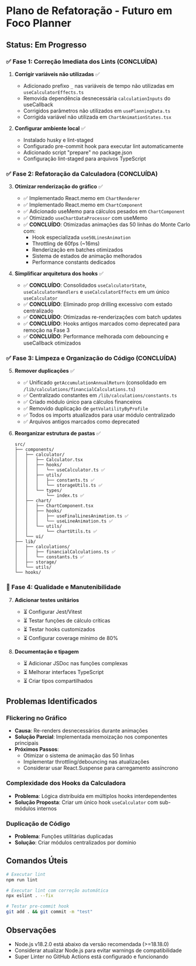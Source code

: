 # Plano de Refatoração - Futuro em Foco Planner

## Status: Em Progresso

### ✅ Fase 1: Correção Imediata dos Lints (CONCLUÍDA)

1. **Corrigir variáveis não utilizadas** ✅
   - Adicionado prefixo `_` nas variáveis de tempo não utilizadas em `useCalculatorEffects.ts`
   - Removida dependência desnecessária `calculationInputs` do useCallback
   - Corrigidos parâmetros não utilizados em `usePlanningData.ts`
   - Corrigida variável não utilizada em `ChartAnimationStates.tsx`

2. **Configurar ambiente local** ✅
   - Instalado husky e lint-staged
   - Configurado pre-commit hook para executar lint automaticamente
   - Adicionado script "prepare" no package.json
   - Configuração lint-staged para arquivos TypeScript

### ✅ Fase 2: Refatoração da Calculadora (CONCLUÍDA)

3. **Otimizar renderização do gráfico** ✅
   - ✅ Implementado React.memo em `ChartRenderer`
   - ✅ Implementado React.memo em `ChartComponent`
   - ✅ Adicionado useMemo para cálculos pesados em `ChartComponent`
   - ✅ Otimizado `useChartDataProcessor` com useMemo
   - ✅ **CONCLUÍDO**: Otimizadas animações das 50 linhas do Monte Carlo com:
     - Hook especializada `use50LinesAnimation`
     - Throttling de 60fps (~16ms)
     - Renderização em batches otimizados
     - Sistema de estados de animação melhorados
     - Performance constants dedicados

4. **Simplificar arquitetura dos hooks** ✅
   - ✅ **CONCLUÍDO**: Consolidados `useCalculatorState`, `useCalculatorHandlers` e `useCalculatorEffects` em um único `useCalculator`
   - ✅ **CONCLUÍDO**: Eliminado prop drilling excessivo com estado centralizado
   - ✅ **CONCLUÍDO**: Otimizadas re-renderizações com batch updates
   - ✅ **CONCLUÍDO**: Hooks antigos marcados como deprecated para remoção na Fase 3
   - ✅ **CONCLUÍDO**: Performance melhorada com debouncing e useCallback otimizados

### ✅ Fase 3: Limpeza e Organização do Código (CONCLUÍDA)

5. **Remover duplicações** ✅
   - ✅ Unificado `getAccumulationAnnualReturn` (consolidado em `/lib/calculations/financialCalculations.ts`)
   - ✅ Centralizado constantes em `/lib/calculations/constants.ts`
   - ✅ Criado módulo único para cálculos financeiros
   - ✅ Removido duplicação de `getVolatilityByProfile`
   - ✅ Todos os imports atualizados para usar módulo centralizado
   - ✅ Arquivos antigos marcados como deprecated

6. **Reorganizar estrutura de pastas** ✅
   ```
   src/
   ├── components/
   │   ├── calculator/
   │   │   ├── Calculator.tsx
   │   │   ├── hooks/
   │   │   │   └── useCalculator.ts ✅
   │   │   ├── utils/
   │   │   │   ├── constants.ts ✅
   │   │   │   └── storageUtils.ts ✅
   │   │   └── types/
   │   │       └── index.ts ✅
   │   ├── chart/
   │   │   ├── ChartComponent.tsx
   │   │   ├── hooks/
   │   │   │   ├── useFinalLinesAnimation.ts ✅
   │   │   │   └── useLineAnimation.ts ✅
   │   │   └── utils/
   │   │       └── chartUtils.ts ✅
   │   └── ui/
   ├── lib/
   │   ├── calculations/
   │   │   ├── financialCalculations.ts ✅
   │   │   └── constants.ts ✅
   │   ├── storage/
   │   └── utils/
   └── hooks/
   ```

### 🧪 Fase 4: Qualidade e Manutenibilidade

7. **Adicionar testes unitários**
   - ⏳ Configurar Jest/Vitest
   - ⏳ Testar funções de cálculo críticas
   - ⏳ Testar hooks customizados
   - ⏳ Configurar coverage mínimo de 80%

8. **Documentação e tipagem**
   - ⏳ Adicionar JSDoc nas funções complexas
   - ⏳ Melhorar interfaces TypeScript
   - ⏳ Criar tipos compartilhados

## Problemas Identificados

### Flickering no Gráfico
- **Causa**: Re-renders desnecessários durante animações
- **Solução Parcial**: Implementada memoização nos componentes principais
- **Próximos Passos**: 
  - Otimizar o sistema de animação das 50 linhas
  - Implementar throttling/debouncing nas atualizações
  - Considerar usar React.Suspense para carregamento assíncrono

### Complexidade dos Hooks da Calculadora
- **Problema**: Lógica distribuída em múltiplos hooks interdependentes
- **Solução Proposta**: Criar um único hook `useCalculator` com sub-módulos internos

### Duplicação de Código
- **Problema**: Funções utilitárias duplicadas
- **Solução**: Criar módulos centralizados por domínio

## Comandos Úteis

```bash
# Executar lint
npm run lint

# Executar lint com correção automática
npx eslint . --fix

# Testar pre-commit hook
git add . && git commit -m "test"
```

## Observações

- Node.js v18.2.0 está abaixo da versão recomendada (>=18.18.0)
- Considerar atualizar Node.js para evitar warnings de compatibilidade
- Super Linter no GitHub Actions está configurado e funcionando 